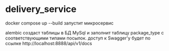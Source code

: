 # delivery_service
docker compose up --build запустит микросервис

alembic создаст таблицы в БД MySql и заполнит таблицу package_type с соответствующими типами посылок. 
доступ к Swagger'у будет по ссылке http://localhost:8888/api/v1/docs
